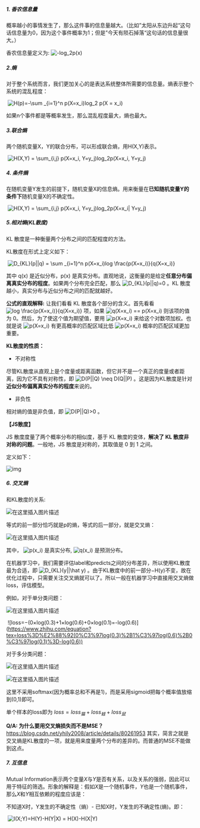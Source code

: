 ##### 1. 香农信息量

概率越小的事情发生了，那么这件事的信息量越大。（比如”太阳从东边升起“这句话信息量为0，因为这个事件概率为1；但是”今天有陨石掉落“这句话的信息量很大。）

香农信息量定义为:         ![-log_2p(x)](https://www.zhihu.com/equation?tex=-log_2p(x))  

##### 2.熵
对于整个系统而言，我们更加关心的是表达系统整体所需要的信息量。熵表示整个系统的混乱程度：

​                                                      ![H(p)=-\sum _{i=1}^n p(X=x_i)log_2 p(X = x_i)](https://www.zhihu.com/equation?tex=H(p)%3D-%5Csum%20_%7Bi%3D1%7D%5En%20p(X%3Dx_i)log_2%20p(X%20%3D%20x_i))  

如果n个事件都是等概率发生，那么混乱程度最大，熵也最大。

##### 3.联合熵
两个随机变量X，Y的联合分布，可以形成联合熵，用H(X,Y)表示。

​                                                 ![H(X,Y) = \sum_{i,j} p(X=x_i, Y=y_j)log_2p(X=x_i, Y=y_j)](https://www.zhihu.com/equation?tex=H(X%2CY)%20%3D%20%5Csum_%7Bi%2Cj%7D%20p(X%3Dx_i%2C%20Y%3Dy_j)log_2p(X%3Dx_i%2C%20Y%3Dy_j))  

##### 4. 条件熵
在随机变量Y发生的前提下，随机变量X的信息熵。用来衡量在**已知随机变量Y的条件下**随机变量X的不确定性。

​                                                  ![H(X,Y) = \sum_{i,j} p(X=x_i, Y=y_j)log_2p(X=x_i| Y=y_j)](https://www.zhihu.com/equation?tex=H(X%2CY)%20%3D%20%5Csum_%7Bi%2Cj%7D%20p(X%3Dx_i%2C%20Y%3Dy_j)log_2p(X%3Dx_i%7C%20Y%3Dy_j))  

##### 5.相对熵(KL散度)

KL 散度是一种衡量两个分布之间的匹配程度的方法。

KL散度在形式上定义如下：

​                                                     ![D_{KL}(p||q) = \sum _{i=1}^n p(X=x_i)log \frac{p(X=x_i)}{q(X=x_i)}](https://www.zhihu.com/equation?tex=D_%7BKL%7D(p%7C%7Cq)%20%3D%20%5Csum%20_%7Bi%3D1%7D%5En%20p(X%3Dx_i)log%20%5Cfrac%7Bp(X%3Dx_i)%7D%7Bq(X%3Dx_i)%7D)  


其中 q(x) 是近似分布，p(x) 是真实分布。直观地说，这衡量的是给定**任意分布偏离真实分布的程度**。如果两个分布完全匹配，那么 ![D_{KL}(p||q)=0](https://www.zhihu.com/equation?tex=D_%7BKL%7D(p%7C%7Cq)%3D0)  。KL 散度越小，真实分布与近似分布之间的匹配就越好。

**公式的直观解释:**
让我们看看 KL 散度各个部分的含义。首先看看 ![log \frac{p(X=x_i)}{q(X=x_i)}](https://www.zhihu.com/equation?tex=log%20%5Cfrac%7Bp(X%3Dx_i)%7D%7Bq(X%3Dx_i)%7D)  项，如果 ![q(X=x_i) == p(X=x_i)](https://www.zhihu.com/equation?tex=q(X%3Dx_i)%20%3D%3D%20p(X%3Dx_i))  则该项的值为 0。然后，为了使这个值为期望值，要用 ![p(X=x_i)](https://www.zhihu.com/equation?tex=p(X%3Dx_i))  来给这个对数项加权。也就是说 ![p(X=x_i)](https://www.zhihu.com/equation?tex=p(X%3Dx_i))  有更高概率的匹配区域比低  ![p(X=x_i)](https://www.zhihu.com/equation?tex=p(X%3Dx_i))  概率的匹配区域更加重要。

**KL散度的性质：**

- 不对称性

尽管KL散度从直观上是个度量或距离函数，但它并不是一个真正的度量或者距离，因为它不具有对称性，即 ![D(P||Q) \neq D(Q||P)](https://www.zhihu.com/equation?tex=D(P%7C%7CQ)%20%5Cneq%20D(Q%7C%7CP))  。这是因为KL散度是针对**近似分布偏离真实分布的程度**来说的。

- 非负性

相对熵的值是非负值，即 ![D(P||Q)>0](https://www.zhihu.com/equation?tex=D(P%7C%7CQ)%3E0)  。

**【JS散度】**

JS 散度度量了两个概率分布的相似度，基于 KL 散度的变体，**解决了 KL 散度非对称的问题**。一般地，JS 散度是对称的，其取值是 0 到 1 之间。

定义如下：

![img](https://cdn.hyper.ai/wp-content/uploads/2019/01/vcw7xahr.png)



##### 6. 交叉熵
和KL散度的关系:

![在这里插入图片描述](https://img-blog.csdnimg.cn/20210217191926481.png)

等式的前一部分恰巧就是p的熵，等式的后一部分，就是交叉熵：

![在这里插入图片描述](https://img-blog.csdnimg.cn/20210217191952131.png)

其中， ![p(x_i)](https://www.zhihu.com/equation?tex=p(x_i))  是真实分布,  ![q(x_i)](https://www.zhihu.com/equation?tex=q(x_i))  是预测分布。

在机器学习中，我们需要评估label和predicts之间的分布差异，所以使用KL散度最为合适，即 ![D_{KL}(y||\hat y)](https://www.zhihu.com/equation?tex=D_%7BKL%7D(y%7C%7C%5Chat%20y))  。由于KL散度中的前一部分−H(y)不变，故在优化过程中，只需要关注交叉熵就可以了。所以一般在机器学习中直接用交叉熵做loss，评估模型。

例如，对于单分类问题：

![在这里插入图片描述](https://img-blog.csdnimg.cn/20210217192429103.png)


​                                         ![loss=−(0×log(0.3)+1×log(0.6)+0×log(0.1)=-log(0.6)](https://www.zhihu.com/equation?tex=loss%3D%E2%88%92(0%C3%97log(0.3)%2B1%C3%97log(0.6)%2B0%C3%97log(0.1)%3D-log(0.6))  

对于多分类问题：

![在这里插入图片描述](https://img-blog.csdnimg.cn/20210217192512891.png)

![在这里插入图片描述](https://img-blog.csdnimg.cn/20210217192533341.png)

这里不采用softmax(因为概率总和不再是1)，而是采用sigmoid把每个概率值放缩到(0,1)即可。

单个样本的loss即为 $loss=loss_猫+loss_蛙+loss_鼠​$




**Q/A: 为什么要用交叉熵损失而不是MSE？**
https://blog.csdn.net/yhily2008/article/details/80261953
其实，简言之就是交叉熵是KL散度的一项，就是用来度量两个分布的差异的。而普通的MSE不能做到这点。

##### 7. 互信息
Mutual Information表示两个变量$X$与$Y$是否有关系，以及关系的强弱，因此可以用于特征的筛选。形象的解释是：假如$X$是一个随机事件，$Y$也是一个随机事件，那么$X$和$Y$相互依赖的程度应该是：

不知道X时，Y发生的不确定性（熵）- 已知X时，Y发生的不确定性(熵)。即：

​                                       ![I(X;Y)=H(Y)-H(Y|X) = H(X)-H(X|Y)](https://www.zhihu.com/equation?tex=I(X%3BY)%3DH(Y)-H(Y%7CX)%20%3D%20H(X)-H(X%7CY))  


